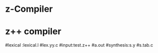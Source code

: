 # z-Compiler
# z++ compiler 
#lexical :lexical.l
#lex.yy.c
#input:test.z++
#a.out
#synthesis:s.y
#s.tab.c
#
